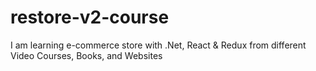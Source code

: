 # restore-v2-course
I am learning e-commerce store with .Net, React &amp; Redux from different Video Courses, Books, and Websites
